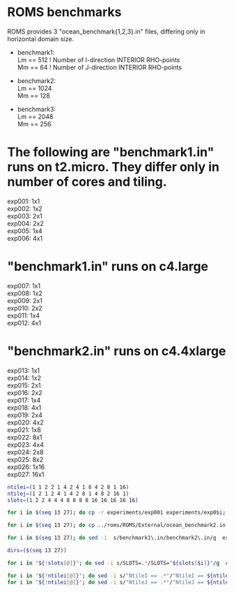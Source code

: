 # ROMS benchmarks

ROMS provides 3 "ocean_benchmark{1,2,3}.in" files, differing only in horizontal
domain size.

* benchmark1:  
Lm == 512           ! Number of I-direction INTERIOR RHO-points  
Mm == 64            ! Number of J-direction INTERIOR RHO-points

* benchmark2:  
Lm == 1024  
Mm == 128  

* benchmark3:  
Lm == 2048  
Mm == 256  

# The following are "benchmark1.in" runs on t2.micro. They differ only in number of cores and tiling.

exp001: 1x1  
exp002: 1x2  
exp003: 2x1  
exp004: 2x2  
exp005: 1x4  
exp006: 4x1  

# "benchmark1.in" runs on c4.large

exp007: 1x1  
exp008: 1x2  
exp009: 2x1  
exp010: 2x2  
exp011: 1x4  
exp012: 4x1  

# "benchmark2.in" runs on c4.4xlarge

exp013: 1x1  
exp014: 1x2  
exp015: 2x1  
exp016: 2x2  
exp017: 1x4  
exp018: 4x1  
exp019: 2x4  
exp020: 4x2  
exp021: 1x8  
exp022: 8x1  
exp023: 4x4  
exp024: 2x8  
exp025: 8x2  
exp026: 1x16  
exp027: 16x1  

```bash
ntilei=(1 1 2 2 1 4 2 4 1 8 4 2 8 1 16)  
ntilej=(1 2 1 2 4 1 4 2 8 1 4 8 2 16 1)
slots=(1 2 2 4 4 4 8 8 8 8 16 16 16 16 16)  

for i in $(seq 13 27); do cp -r experiments/exp001 experiments/exp0$i; done

for i in $(seq 13 27); do cp ../roms/ROMS/External/ocean_benchmark2.in experiments/exp0$i/; done

for i in $(seq 13 27); do sed -i  s/benchmark1\.in/benchmark2\.in/g  experiments/exp0$i/run_sge.sh; done

dirs=($(seq 13 27))

for i in "${!slots[@]}"; do sed -i s/SLOTS=.*/SLOTS="${slots[$i]}"/g  experiments/exp0${dirs[$i]}/run_sge.sh; done

for i in "${!ntilei[@]}"; do sed -i s/"NtileI == .*"/"NtileI == ${ntilei[$i]}"/g  experiments/exp0${dirs[$i]}/ocean_benchmark2.in; done  
for i in "${!ntilei[@]}"; do sed -i s/"NtileJ == .*"/"NtileJ == ${ntilej[$i]}"/g  experiments/exp0${dirs[$i]}/ocean_benchmark2.in; done
```